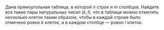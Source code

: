 Дана прямоугольная таблица, в которой $n$ строк и $m$ столбцов. Найдите все такие пары натуральных чисел $(k,l)$, что в таблице можно отметить несколько клеток таким образом, чтобы в каждой строке было отмечено ровно $k$ клеток, а в каждом столбце — ровно $l$ клеток.